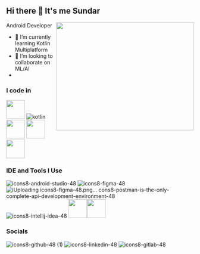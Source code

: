 ## Hi there 👋 It's me Sundar
Android Developer 
<img align="right" width="370" height="290" src="https://i.pinimg.com/originals/47/f0/34/47f0342cec72b800463bf003eac1257e.gif"> 

- 🌱 I’m currently learning Kotlin Multiplatform
- 👯 I’m looking to collaborate on ML/AI
- 



### I code in
<img height="50" width="50" src="https://img.icons8.com/color/48/000000/java-coffee-cup-logo.png" /> ![kotlin](https://github.com/sundar2627/sundar2627/assets/142339945/9c537f76-295b-4f54-8802-252d6cb767a3) <img height="50" width="50" src="https://img.icons8.com/color/48/000000/google-firebase-console.png"/> <img height="50" width="50" src="https://img.icons8.com/color/48/000000/mysql-logo.png"/> <img height="50" width="50" src="https://img.icons8.com/color/48/000000/spring-logo.png"/> 

### IDE and Tools I Use
![icons8-android-studio-48](https://github.com/sundar2627/sundar2627/assets/142339945/17c114b5-647c-492b-8308-8fae286db491)
![icons8-figma-48](https://github.com/sundar2627/sundar2627/assets/142339945/a7166054-ed69-4a89-99df-c1cb87cb0301)
![i![Uploading icons8-figma-48.png…]()
cons8-postman-is-the-only-complete-api-development-environment-48](https://github.com/sundar2627/sundar2627/assets/142339945/317aaf5b-911c-4d9f-8fdf-88022861ef56)
![icons8-intellij-idea-48](https://github.com/sundar2627/sundar2627/assets/142339945/e593ff74-950d-4b2c-9f6e-71b178b33647)
<img height="50" width="50" src="https://img.icons8.com/color/48/000000/visual-studio-code-2019.png"/><img height="50" src="https://img.icons8.com/officel/480/null/java-eclipse.png"/> 

### Socials
![icons8-github-48 (1)](https://github.com/sundar2627/sundar2627/assets/142339945/0e95cea4-c624-4121-bd42-644ada7368ac)
![icons8-linkedin-48](https://github.com/sundar2627/sundar2627/assets/142339945/abdd9326-047f-457c-99ee-ea6992bedaec)
![icons8-gitlab-48](https://github.com/sundar2627/sundar2627/assets/142339945/9a617934-80d2-464c-aaf0-3b837f8e1b4c)


